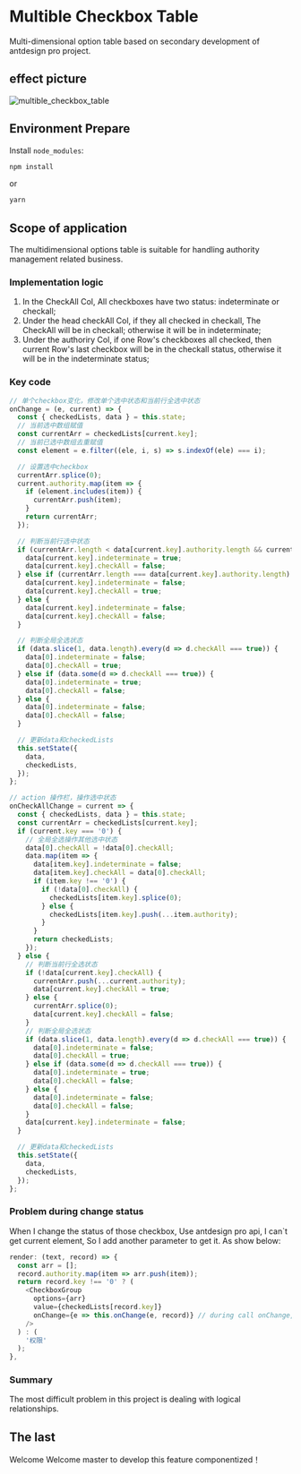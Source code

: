 # Multible Checkbox Table

Multi-dimensional option table based on secondary development of antdesign pro project.

## effect picture

![multible_checkbox_table](https://github.com/wogaozhixu/multible_optional_table/blob/master/src/assets/multible_checkbox_table.png)

## Environment Prepare

Install `node_modules`:

```bash
npm install
```

or

```bash
yarn
```

## Scope of application

The multidimensional options table is suitable for handling authority management related business.

### Implementation logic

1. In the CheckAll Col, All checkboxes have two status: indeterminate or checkall;
2. Under the head checkAll Col, if they all checked in checkall, The CheckAll will be in checkall; otherwise it will be in indeterminate;
3. Under the authoriry Col, if one Row's checkboxes all checked, then current Row's last checkbox will be in the checkall status, otherwise it will be in the indeterminate status;

### Key code

```javascript
// 单个checkbox变化，修改单个选中状态和当前行全选中状态
onChange = (e, current) => {
  const { checkedLists, data } = this.state;
  // 当前选中数组赋值
  const currentArr = checkedLists[current.key];
  // 当前已选中数组去重赋值
  const element = e.filter((ele, i, s) => s.indexOf(ele) === i);

  // 设置选中checkbox
  currentArr.splice(0);
  current.authority.map(item => {
    if (element.includes(item)) {
      currentArr.push(item);
    }
    return currentArr;
  });

  // 判断当前行选中状态
  if (currentArr.length < data[current.key].authority.length && currentArr.length > 0) {
    data[current.key].indeterminate = true;
    data[current.key].checkAll = false;
  } else if (currentArr.length === data[current.key].authority.length) {
    data[current.key].indeterminate = false;
    data[current.key].checkAll = true;
  } else {
    data[current.key].indeterminate = false;
    data[current.key].checkAll = false;
  }

  // 判断全局全选状态
  if (data.slice(1, data.length).every(d => d.checkAll === true)) {
    data[0].indeterminate = false;
    data[0].checkAll = true;
  } else if (data.some(d => d.checkAll === true)) {
    data[0].indeterminate = true;
    data[0].checkAll = false;
  } else {
    data[0].indeterminate = false;
    data[0].checkAll = false;
  }

  // 更新data和checkedLists
  this.setState({
    data,
    checkedLists,
  });
};

// action 操作栏，操作选中状态
onCheckAllChange = current => {
  const { checkedLists, data } = this.state;
  const currentArr = checkedLists[current.key];
  if (current.key === '0') {
    // 全局全选操作其他选中状态
    data[0].checkAll = !data[0].checkAll;
    data.map(item => {
      data[item.key].indeterminate = false;
      data[item.key].checkAll = data[0].checkAll;
      if (item.key !== '0') {
        if (!data[0].checkAll) {
          checkedLists[item.key].splice(0);
        } else {
          checkedLists[item.key].push(...item.authority);
        }
      }
      return checkedLists;
    });
  } else {
    // 判断当前行全选状态
    if (!data[current.key].checkAll) {
      currentArr.push(...current.authority);
      data[current.key].checkAll = true;
    } else {
      currentArr.splice(0);
      data[current.key].checkAll = false;
    }
    // 判断全局全选状态
    if (data.slice(1, data.length).every(d => d.checkAll === true)) {
      data[0].indeterminate = false;
      data[0].checkAll = true;
    } else if (data.some(d => d.checkAll === true)) {
      data[0].indeterminate = true;
      data[0].checkAll = false;
    } else {
      data[0].indeterminate = false;
      data[0].checkAll = false;
    }
    data[current.key].indeterminate = false;
  }

  // 更新data和checkedLists
  this.setState({
    data,
    checkedLists,
  });
};
```

### Problem during change status

When I change the status of those checkbox, Use antdesign pro api, I can`t get current element, So I add another parameter to get it.
As show below:
```javascript
render: (text, record) => {
  const arr = [];
  record.authority.map(item => arr.push(item));
  return record.key !== '0' ? (
    <CheckboxGroup
      options={arr}
      value={checkedLists[record.key]}
      onChange={e => this.onChange(e, record)} // during call onChange, I gave it two parameters.
    />
  ) : (
    '权限'
  );
},
```

### Summary

The most difficult problem in this project is dealing with logical relationships.

## The last

Welcome Welcome master to develop this feature componentized！
